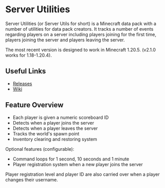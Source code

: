 # Server Utilities
Server Utilities (or Server Utils for short) is a Minecraft data pack with a number of utilities for data pack creators. It tracks a number of events regarding players on a server including players joining for the first time, players joining the server and players leaving the server.

The most recent version is designed to work in Minecraft 1.20.5. (v2.1.0 works for 1.18-1.20.4).

## Useful Links
- [Releases](https://github.com/ZacNVR/server-utils/releases)
- [Wiki](https://github.com/ZacNVR/server-utils/wiki)

## Feature Overview
- Each player is given a numeric scoreboard ID
- Detects when a player joins the server
- Detects when a player leaves the server
- Tracks the world's spawn point
- Inventory clearing and restoring system

Optional features (configurable):
- Command loops for 1 second, 10 seconds and 1 minute
- Player registration system when a new player joins the server

Player registration level and player ID are also carried over when a player changes their username.
